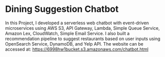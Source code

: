 # Dining Suggestion Chatbot

In this Project, I developed a serverless web chatbot with event-driven microservices using AWS S3, API Gateway, Lambda, Simple Queue Service, Amazon Lex, CloudWatch, Simple Email Service.  I also built a recommendation pipeline to suggest restaurants based on user inputs using OpenSearch Service, DynamoDB, and Yelp API. The website can be accessed at: https://6998hw1bucket.s3.amazonaws.com/chatbot.html
